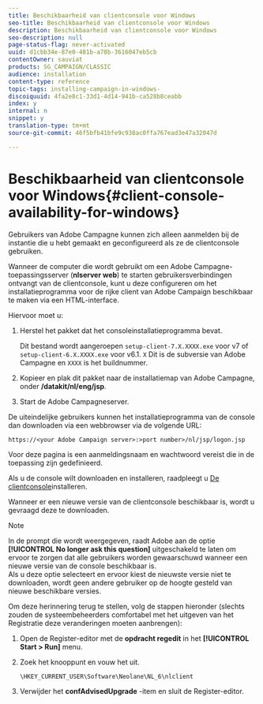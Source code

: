 ```yaml
---
title: Beschikbaarheid van clientconsole voor Windows
seo-title: Beschikbaarheid van clientconsole voor Windows
description: Beschikbaarheid van clientconsole voor Windows
seo-description: null
page-status-flag: never-activated
uuid: d1cbb34e-87e0-481b-a78b-3616047eb5cb
contentOwner: sauviat
products: SG_CAMPAIGN/CLASSIC
audience: installation
content-type: reference
topic-tags: installing-campaign-in-windows-
discoiquuid: 4fa2e8c1-33d1-4d14-941b-ca528b8ceabb
index: y
internal: n
snippet: y
translation-type: tm+mt
source-git-commit: 46f5bfb41bfe9c938ac0ffa767ead3e47a32047d

---
```



# Beschikbaarheid van clientconsole voor Windows{#client-console-availability-for-windows}

Gebruikers van Adobe Campagne kunnen zich alleen aanmelden bij de instantie die u hebt gemaakt en geconfigureerd als ze de clientconsole gebruiken.

Wanneer de computer die wordt gebruikt om een Adobe Campagne-toepassingsserver (**nlserver web**) te starten gebruikersverbindingen ontvangt van de clientconsole, kunt u deze configureren om het installatieprogramma voor de rijke client van Adobe Campaign beschikbaar te maken via een HTML-interface.

Hiervoor moet u:

1. Herstel het pakket dat het consoleinstallatieprogramma bevat.

   Dit bestand wordt aangeroepen `setup-client-7.X.XXXX.exe` voor v7 of `setup-client-6.X.XXXX.exe` voor v6.1. `X` Dit is de subversie van Adobe Campagne en `XXXX` is het buildnummer.

1. Kopieer en plak dit pakket naar de installatiemap van Adobe Campagne, onder **/datakit/nl/eng/jsp**.
1. Start de Adobe Campagneserver.

De uiteindelijke gebruikers kunnen het installatieprogramma van de console dan downloaden via een webbrowser via de volgende URL:

```
https://<your Adobe Campaign server>:>port number>/nl/jsp/logon.jsp
```

Voor deze pagina is een aanmeldingsnaam en wachtwoord vereist die in de toepassing zijn gedefinieerd.

Als u de console wilt downloaden en installeren, raadpleegt u [De clientconsole](../../installation/using/installing-the-client-console.md)installeren.

Wanneer er een nieuwe versie van de clientconsole beschikbaar is, wordt u gevraagd deze te downloaden.

>[!NOTE]
>
>In de prompt die wordt weergegeven, raadt Adobe aan de optie **[!UICONTROL No longer ask this question]** uitgeschakeld te laten om ervoor te zorgen dat alle gebruikers worden gewaarschuwd wanneer een nieuwe versie van de console beschikbaar is.\
>Als u deze optie selecteert en ervoor kiest de nieuwste versie niet te downloaden, wordt geen andere gebruiker op de hoogte gesteld van nieuwe beschikbare versies.

Om deze herinnering terug te stellen, volg de stappen hieronder (slechts zouden de systeembeheerders comfortabel met het uitgeven van het Registratie deze veranderingen moeten aanbrengen):

1. Open de Register-editor met de **opdracht regedit** in het **[!UICONTROL Start > Run]** menu.
1. Zoek het knooppunt en vouw het uit.

   ```
   \HKEY_CURRENT_USER\Software\Neolane\NL_6\nlclient
   ```

1. Verwijder het **confAdvisedUpgrade** -item en sluit de Register-editor.

